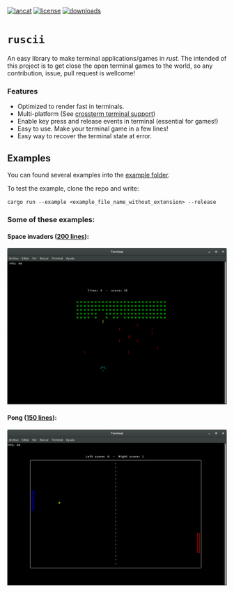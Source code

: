 [![lancat](https://img.shields.io/crates/v/ruscii.svg)](https://crates.io/crates/ruscii)
[![license](https://img.shields.io/crates/l/ruscii.svg)](https://www.apache.org/licenses/LICENSE-2.0.txt)
[![downloads](https://img.shields.io/crates/d/ruscii.svg)](https://crates.io/crates/ruscii)

# `ruscii`
An easy library to make terminal applications/games in *rust*.
The intended of this project is to get close the open terminal games to the world, so any contribution, issue, pull request is wellcome!

### Features
- Optimized to render fast in terminals.
- Multi-platform (See [crossterm terminal support](https://github.com/crossterm-rs/crossterm#tested-terminals))
- Enable key press and release events in terminal (essential for games!)
- Easy to use. Make your terminal game in a few lines!
- Easy way to recover the terminal state at error.

## Examples
You can found several examples into the [example folder](examples).

To test the example, clone the repo and write:
```
cargo run --example <example_file_name_without_extension> --release
```

### Some of these examples:
#### Space invaders ([200 lines](examples/space_invaders.rs)):
  ![](images/space_invaders.png)

#### Pong ([150 lines](examples/pong.rs)):
  ![](images/pong.png)

